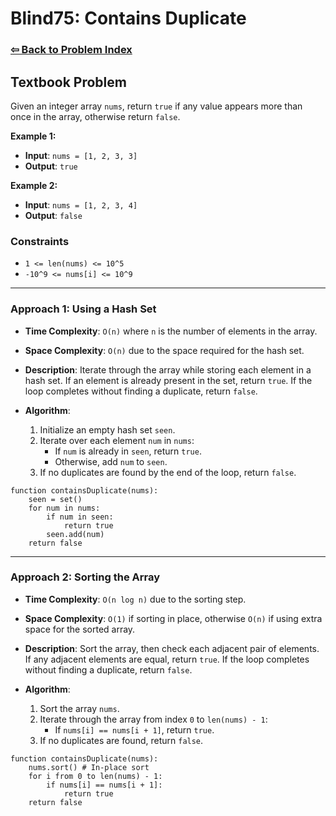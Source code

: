 # Blind75: Contains Duplicate

### [⇦ Back to Problem Index](../../index.md)

## Textbook Problem

Given an integer array `nums`, return `true` if any value appears more than once in the array, otherwise return `false`.

**Example 1:**

-   **Input**: `nums = [1, 2, 3, 3]`
-   **Output**: `true`

**Example 2:**

-   **Input**: `nums = [1, 2, 3, 4]`
-   **Output**: `false`

### Constraints

-   `1 <= len(nums) <= 10^5`
-   `-10^9 <= nums[i] <= 10^9`

---

### Approach 1: Using a Hash Set

-   **Time Complexity**: `O(n)` where `n` is the number of elements in the array.
-   **Space Complexity**: `O(n)` due to the space required for the hash set.
-   **Description**: Iterate through the array while storing each element in a hash set. If an element is already present in the set, return `true`. If the loop completes without finding a duplicate, return `false`.
-   **Algorithm**:

    1. Initialize an empty hash set `seen`.
    2. Iterate over each element `num` in `nums`:
        - If `num` is already in `seen`, return `true`.
        - Otherwise, add `num` to `seen`.
    3. If no duplicates are found by the end of the loop, return `false`.

```pseudo
function containsDuplicate(nums):
    seen = set()
    for num in nums:
        if num in seen:
            return true
        seen.add(num)
    return false
```

---

### Approach 2: Sorting the Array

-   **Time Complexity**: `O(n log n)` due to the sorting step.
-   **Space Complexity**: `O(1)` if sorting in place, otherwise `O(n)` if using extra space for the sorted array.
-   **Description**: Sort the array, then check each adjacent pair of elements. If any adjacent elements are equal, return `true`. If the loop completes without finding a duplicate, return `false`.
-   **Algorithm**:

    1. Sort the array `nums`.
    2. Iterate through the array from index `0` to `len(nums) - 1`:
        - If `nums[i] == nums[i + 1]`, return `true`.
    3. If no duplicates are found, return `false`.

```pseudo
function containsDuplicate(nums):
    nums.sort() # In-place sort
    for i from 0 to len(nums) - 1:
        if nums[i] == nums[i + 1]:
            return true
    return false
```
